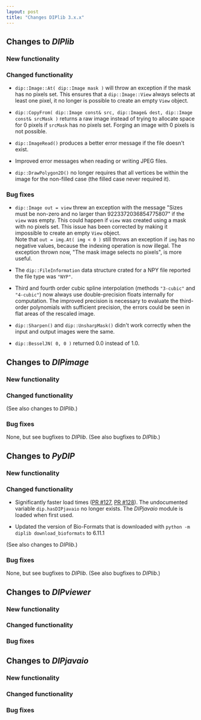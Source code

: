 ```yaml
---
layout: post
title: "Changes DIPlib 3.x.x"
---
```


## Changes to *DIPlib*

### New functionality

### Changed functionality

- `dip::Image::At( dip::Image mask )` will throw an exception if the mask has no pixels set. This ensures that a
  `dip::Image::View` always selects at least one pixel, it no longer is possible to create an empty `View` object. 

- `dip::CopyFrom( dip::Image const& src, dip::Image& dest, dip::Image const& srcMask )` returns a raw image
  instead of trying to allocate space for 0 pixels if `srcMask` has no pixels set. Forging an image with 0 pixels
  is not possible.

- `dip::ImageRead()` produces a better error message if the file doesn't exist.

- Improved error messages when reading or writing JPEG files.

- `dip::DrawPolygon2D()` no longer requires that all vertices be within the image for the non-filled case (the filled
  case never required it).

### Bug fixes

- `dip::Image out = view` threw an exception with the message "Sizes must be non-zero and no larger than
  9223372036854775807" if the `view` was empty. This could happen if `view` was created using a mask with
  no pixels set. This issue has been corrected by making it impossible to create an empty `View` object.  
  Note that `out = img.At( img < 0 )` still throws an exception if `img` has no negative values, because
  the indexing operation is now illegal. The exception thrown now, "The mask image selects no pixels",
  is more useful. 

- The `dip::FileInformation` data structure crated for a NPY file reported the file type was `"NYP"`.

- Third and fourth order cubic spline interpolation (methods `"3-cubic"` and `"4-cubic"`) now always use
  double-precision floats internally for computation. The improved precision is necessary to evaluate the third-order
  polynomials with sufficient precision, the errors could be seen in flat areas of the rescaled image.

- `dip::Sharpen()` and `dip::UnsharpMask()` didn't work correctly when the input and output images were the same.

- `dip::BesselJN( 0, 0 )` returned 0.0 instead of 1.0.


## Changes to *DIPimage*

### New functionality

### Changed functionality

(See also changes to *DIPlib*.)

### Bug fixes

None, but see bugfixes to *DIPlib*.
(See also bugfixes to *DIPlib*.)




## Changes to *PyDIP*

### New functionality

### Changed functionality

- Significantly faster load times ([PR #127](https://github.com/DIPlib/diplib/pull/127), [PR #128](https://github.com/DIPlib/diplib/pull/128)).
  The undocumented variable `dip.hasDIPjavaio` no longer exists. The *DIPjavaio* module is loaded when first used.

- Updated the version of Bio-Formats that is downloaded with `python -m diplib download_bioformats` to 6.11.1

(See also changes to *DIPlib*.)

### Bug fixes

None, but see bugfixes to *DIPlib*.
(See also bugfixes to *DIPlib*.)




## Changes to *DIPviewer*

### New functionality

### Changed functionality

### Bug fixes




## Changes to *DIPjavaio*

### New functionality

### Changed functionality

### Bug fixes
